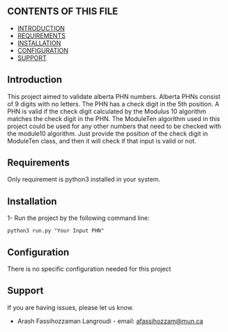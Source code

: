 CONTENTS OF THIS FILE
---------------------

 * [INTRODUCTION](#Introduction)
 * [REQUIREMENTS](#Requirements)
 * [INSTALLATION](#Installation)
 * [CONFIGURATION](#Configuration)
 * [SUPPORT](#Support)



Introduction
------------

This project aimed to validate alberta PHN numbers. Alberta PHNs consist of 9 digits with no letters. The PHN has a check digit in the 5th position.
A PHN is valid if the check digit calculated by the Modulus 10 algorithm matches the check digit in the PHN. The ModuleTen algorithm used in this project could be used for any other numbers that need to be checked with the module10 algorithm. 
Just provide the position of the check digit in ModuleTen class, and then it will check if that input is valid or not.

  
Requirements
------------
Only requirement is python3 installed in your system. 

Installation
------------
1- Run the project by the following command line:

    python3 run.py "Your Input PHN"

Configuration
-------------

There is no specific configuration needed for this project


Support
-----------

If you are having issues, please let us know.
* Arash Fassihozzaman Langroudi - email: afassihozzam@mun.ca
